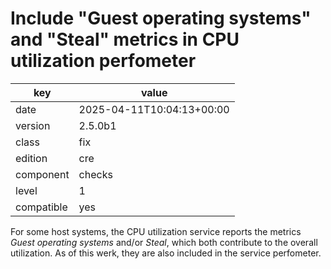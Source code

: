 [//]: # (werk v2)
# Include "Guest operating systems" and "Steal" metrics in CPU utilization perfometer

key        | value
---------- | ---
date       | 2025-04-11T10:04:13+00:00
version    | 2.5.0b1
class      | fix
edition    | cre
component  | checks
level      | 1
compatible | yes

For some host systems, the CPU utilization service reports the metrics _Guest operating systems_
and/or _Steal_, which both contribute to the overall utilization. As of this werk, they are also
included in the service perfometer.
